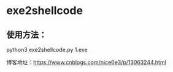# exe2shellcode

## 使用方法：
 
python3 exe2shellcode.py 1.exe 

博客地址：https://www.cnblogs.com/nice0e3/p/13063244.html
